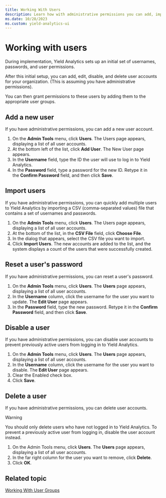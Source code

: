 ```yaml
---
title: Working With Users
description: Learn how with administrative permissions you can add, import, disable, delete and reset password of a User. 
ms.date: 10/28/2023
ms.custom: yield-analytics-ui
---
```


# Working with users

During implementation, Yield Analytics sets up an initial set of usernames, passwords, and user permissions.

After this initial setup, you can add, edit, disable, and delete user accounts for your organization. (This is assuming you have administrative permissions).

You can then grant permissions to these users by adding them to the appropriate user groups.

## Add a new user

If you have administrative permissions, you can add a new user account.

1. On the **Admin Tools** menu, click **Users**. The Users page appears, displaying a list of all user accounts.
1. At the bottom left of the list, click **Add User**. The New User page appears.
1. In the **Username** field, type the ID the user will use to log in to Yield Analytics.
1. In the **Password** field, type a password for the new ID. Retype it in the **Confirm Password** field, and then click **Save**.

## Import users

If you have administrative permissions, you can quickly add multiple users to Yield Analytics by importing a CSV (comma-separated values) file that contains a set of usernames and passwords.

1. On the **Admin Tools** menu, click **Users**. The Users page appears, displaying a list of all user accounts.
1. At the bottom of the list, in the **CSV File** field, click **Choose File**.
1. In the dialog that appears, select the CSV file you want to import.
1. Click **Import Users**. The new accounts are added to the list, and the system displays a count of the users that were successfully created.

## Reset a user's password

If you have administrative permissions, you can reset a user's password.

1. On the **Admin Tools** menu, click **Users**. The **Users** page appears, displaying a list of all user accounts.
1. In the **Username** column, click the username for the user you want to update. The **Edit User** page appears.
1. In the **Password** field, type the new password. Retype it in the **Confirm Password** field, and then click **Save**.

## Disable a user

If you have administrative permissions, you can disable user accounts to prevent previously active users from logging in to Yield Analytics.

1. On the **Admin Tools** menu, click **Users**. The **Users** page appears, displaying a list of all user accounts.
1. In the **Username** column, click the username for the user you want to disable. The **Edit User** page appears.
1. Clear the Enabled check box.
1. Click **Save**.

## Delete a user

If you have administrative permissions, you can delete user accounts.

> [!WARNING]
> You should only delete users who have not logged in to Yield Analytics. To prevent a previously active user from logging in, disable the user account instead.

1. On the Admin Tools menu, click **Users**. The **Users** page appears, displaying a list of all user accounts.
1. In the far right column for the user you want to remove, click **Delete**.
1. Click **OK**.

## Related topic

[Working With User Groups](working-with-user-groups.md)
